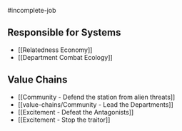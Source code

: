 #incomplete-job
## Responsible for Systems
- [[Relatedness Economy]]
- [[Department Combat Ecology]]
## Value Chains
- [[Community - Defend the station from alien threats]]
- [[value-chains/Community - Lead the Departments]]
- [[Excitement - Defeat the Antagonists]]
- [[Excitement - Stop the traitor]]